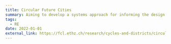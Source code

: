 ```yaml
---
title: Circular Future Cities
summary: Aiming to develop a systems approach for informing the design of sustainable housing with circular material flows in urban areas. 
tags:
  - RE
date: 2022-01-01
external_link: https://fcl.ethz.ch/research/cycles-and-districts/circular-future-cities.html
---
```

